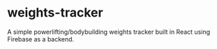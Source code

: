 # weights-tracker
A simple powerlifting/bodybuilding weights tracker built in React using Firebase as a backend.
